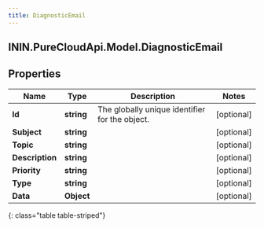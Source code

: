 ```yaml
---
title: DiagnosticEmail
---
```

## ININ.PureCloudApi.Model.DiagnosticEmail

## Properties

|Name | Type | Description | Notes|
|------------ | ------------- | ------------- | -------------|
| **Id** | **string** | The globally unique identifier for the object. | [optional] |
| **Subject** | **string** |  | [optional] |
| **Topic** | **string** |  | [optional] |
| **Description** | **string** |  | [optional] |
| **Priority** | **string** |  | [optional] |
| **Type** | **string** |  | [optional] |
| **Data** | **Object** |  | [optional] |
{: class="table table-striped"}


